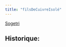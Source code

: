 ```yaml
---
title: "filsDeCuivreIsolé"
---
```


[Sogetri](notes/gestionDesMatieres/fournisseurGestionDesMatieres/Sogetri.md)

## Historique: